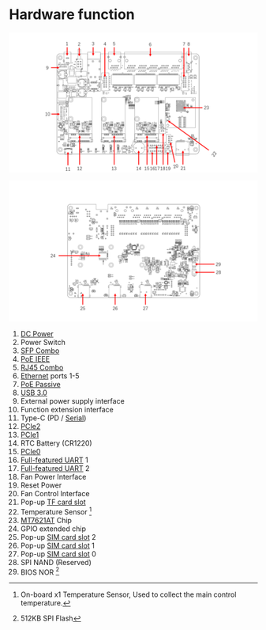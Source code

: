 # Hardware function

![Front](FRONT.jpg)

![Back](BACK.jpg)

1. [DC Power]
2. Power Switch
3. [SFP Combo]
4. [PoE IEEE]
5. [RJ45 Combo][SFP Combo]
6. [Ethernet] ports 1-5
7. [PoE Passive]
8. [USB 3.0]
9. External power supply interface
10. Function extension interface
11. Type-C (PD / [Serial])
12. [PCIe2]
13. [PCIe1]
14. RTC Battery (CR1220)
15. [PCIe0]
16. [Full-featured UART] 1
17. [Full-featured UART] 2
18. Fan Power Interface
19. Reset Power
20. Fan Control Interface
21. Pop-up [TF card slot]
22. Temperature Sensor [^temp-sensor]
23. [MT7621AT] Chip
24. GPIO extended chip
25. Pop-up [SIM card slot] 2
26. Pop-up [SIM card slot] 1
27. Pop-up [SIM card slot] 0
28. SPI NAND (Reserved)
29. BIOS NOR [^bios-flash]

[^temp-sensor]: On-board x1 Temperature Sensor, Used to collect the main control temperature.
[^bios-flash]: 512KB SPI Flash

[MT7621AT]: https://deviwiki.com/wiki/MediaTek_MT7621#MT7621AT
[DC Power]: ../schematic/README.md#power
[PoE IEEE]: ../pinout/README.md#poe-ieee
[PoE Passive]: ../pinout/README.md#poe-passive
[SFP Combo]: ../pinout/README.md#sfp
[Ethernet]: ../pinout/README.md#ethernet
[USB 3.0]: ../pinout/README.md#usb-30
[Serial]: ../schematic/README.md#usb-uart
[PCIe0]: ../schematic/README.md#pcie-0-connector
[PCIe1]: ../schematic/README.md#pcie-1-connector
[PCIe2]: ../schematic/README.md#pcie-2-connector
[Full-featured UART]: ../pinout/README.md#uart
[TF card slot]: ../pinout/README.md#tf-slot
[SIM card slot]: ../pinout/README.md#sim-slot
